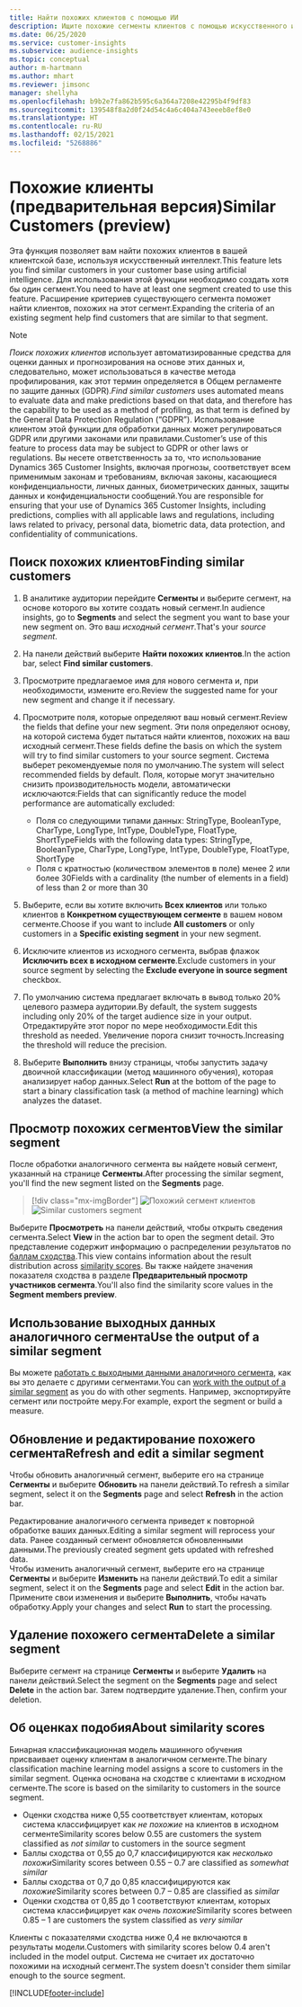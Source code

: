 ```yaml
---
title: Найти похожих клиентов с помощью ИИ
description: Ищите похожие сегменты клиентов с помощью искусственного интеллекта.
ms.date: 06/25/2020
ms.service: customer-insights
ms.subservice: audience-insights
ms.topic: conceptual
author: m-hartmann
ms.author: mhart
ms.reviewer: jimsonc
manager: shellyha
ms.openlocfilehash: b9b2e7fa862b595c6a364a7208e42295b4f9df83
ms.sourcegitcommit: 139548f8a2d0f24d54c4a6c404a743eeeb8ef8e0
ms.translationtype: HT
ms.contentlocale: ru-RU
ms.lasthandoff: 02/15/2021
ms.locfileid: "5268886"
---
```

# <a name="similar-customers-preview"></a><span data-ttu-id="7a245-103">Похожие клиенты (предварительная версия)</span><span class="sxs-lookup"><span data-stu-id="7a245-103">Similar Customers (preview)</span></span>

<span data-ttu-id="7a245-104">Эта функция позволяет вам найти похожих клиентов в вашей клиентской базе, используя искусственный интеллект.</span><span class="sxs-lookup"><span data-stu-id="7a245-104">This feature lets you find similar customers in your customer base using artificial intelligence.</span></span> <span data-ttu-id="7a245-105">Для использования этой функции необходимо создать хотя бы один сегмент.</span><span class="sxs-lookup"><span data-stu-id="7a245-105">You need to have at least one segment created to use this feature.</span></span> <span data-ttu-id="7a245-106">Расширение критериев существующего сегмента поможет найти клиентов, похожих на этот сегмент.</span><span class="sxs-lookup"><span data-stu-id="7a245-106">Expanding the criteria of an existing segment help find customers that are similar to that segment.</span></span>

> [!NOTE]
> <span data-ttu-id="7a245-107">*Поиск похожих клиентов* использует автоматизированные средства для оценки данных и прогнозирования на основе этих данных и, следовательно, может использоваться в качестве метода профилирования, как этот термин определяется в Общем регламенте по защите данных (GDPR).</span><span class="sxs-lookup"><span data-stu-id="7a245-107">*Find similar customers* uses automated means to evaluate data and make predictions based on that data, and therefore has the capability to be used as a method of profiling, as that term is defined by the General Data Protection Regulation (“GDPR”).</span></span> <span data-ttu-id="7a245-108">Использование клиентом этой функции для обработки данных может регулироваться GDPR или другими законами или правилами.</span><span class="sxs-lookup"><span data-stu-id="7a245-108">Customer’s use of this feature to process data may be subject to GDPR or other laws or regulations.</span></span> <span data-ttu-id="7a245-109">Вы несете ответственность за то, что использование Dynamics 365 Customer Insights, включая прогнозы, соответствует всем применимым законам и требованиям, включая законы, касающиеся конфиденциальности, личных данных, биометрических данных, защиты данных и конфиденциальности сообщений.</span><span class="sxs-lookup"><span data-stu-id="7a245-109">You are responsible for ensuring that your use of Dynamics 365 Customer Insights, including predictions, complies with all applicable laws and regulations, including laws related to privacy, personal data, biometric data, data protection, and confidentiality of communications.</span></span>

## <a name="finding-similar-customers"></a><span data-ttu-id="7a245-110">Поиск похожих клиентов</span><span class="sxs-lookup"><span data-stu-id="7a245-110">Finding similar customers</span></span>

1. <span data-ttu-id="7a245-111">В аналитике аудитории перейдите **Сегменты** и выберите сегмент, на основе которого вы хотите создать новый сегмент.</span><span class="sxs-lookup"><span data-stu-id="7a245-111">In audience insights, go to **Segments** and select the segment you want to base your new segment on.</span></span> <span data-ttu-id="7a245-112">Это ваш *исходный сегмент*.</span><span class="sxs-lookup"><span data-stu-id="7a245-112">That's your *source segment*.</span></span>

1. <span data-ttu-id="7a245-113">На панели действий выберите **Найти похожих клиентов**.</span><span class="sxs-lookup"><span data-stu-id="7a245-113">In the action bar, select **Find similar customers**.</span></span>

1. <span data-ttu-id="7a245-114">Просмотрите предлагаемое имя для нового сегмента и, при необходимости, измените его.</span><span class="sxs-lookup"><span data-stu-id="7a245-114">Review the suggested name for your new segment and change it if necessary.</span></span>

1. <span data-ttu-id="7a245-115">Просмотрите поля, которые определяют ваш новый сегмент.</span><span class="sxs-lookup"><span data-stu-id="7a245-115">Review the fields that define your new segment.</span></span> <span data-ttu-id="7a245-116">Эти поля определяют основу, на которой система будет пытаться найти клиентов, похожих на ваш исходный сегмент.</span><span class="sxs-lookup"><span data-stu-id="7a245-116">These fields define the basis on which the system will try to find similar customers to your source segment.</span></span> <span data-ttu-id="7a245-117">Система выберет рекомендуемые поля по умолчанию.</span><span class="sxs-lookup"><span data-stu-id="7a245-117">The system will select recommended fields by default.</span></span>
  <span data-ttu-id="7a245-118">Поля, которые могут значительно снизить производительность модели, автоматически исключаются:</span><span class="sxs-lookup"><span data-stu-id="7a245-118">Fields that can significantly reduce the model performance are automatically excluded:</span></span>
  
   - <span data-ttu-id="7a245-119">Поля со следующими типами данных: StringType, BooleanType, CharType, LongType, IntType, DoubleType, FloatType, ShortType</span><span class="sxs-lookup"><span data-stu-id="7a245-119">Fields with the following data types: StringType, BooleanType, CharType, LongType, IntType, DoubleType, FloatType, ShortType</span></span>
   - <span data-ttu-id="7a245-120">Поля с кратностью (количеством элементов в поле) менее 2 или более 30</span><span class="sxs-lookup"><span data-stu-id="7a245-120">Fields with a cardinality (the number of elements in a field) of less than 2 or more than 30</span></span>

1. <span data-ttu-id="7a245-121">Выберите, если вы хотите включить **Всех клиентов** или только клиентов в **Конкретном существующем сегменте** в вашем новом сегменте.</span><span class="sxs-lookup"><span data-stu-id="7a245-121">Choose if you want to include **All customers** or only customers in a **Specific existing segment** in your new segment.</span></span>

1. <span data-ttu-id="7a245-122">Исключите клиентов из исходного сегмента, выбрав флажок **Исключить всех в исходном сегменте**.</span><span class="sxs-lookup"><span data-stu-id="7a245-122">Exclude customers in your source segment by selecting the **Exclude everyone in source segment** checkbox.</span></span>

1. <span data-ttu-id="7a245-123">По умолчанию система предлагает включать в вывод только 20% целевого размера аудитории.</span><span class="sxs-lookup"><span data-stu-id="7a245-123">By default, the system suggests including only 20% of the target audience size in your output.</span></span> <span data-ttu-id="7a245-124">Отредактируйте этот порог по мере необходимости.</span><span class="sxs-lookup"><span data-stu-id="7a245-124">Edit this threshold as needed.</span></span> <span data-ttu-id="7a245-125">Увеличение порога снизит точность.</span><span class="sxs-lookup"><span data-stu-id="7a245-125">Increasing the threshold will reduce the precision.</span></span>

1. <span data-ttu-id="7a245-126">Выберите **Выполнить** внизу страницы, чтобы запустить задачу двоичной классификации (метод машинного обучения), которая анализирует набор данных.</span><span class="sxs-lookup"><span data-stu-id="7a245-126">Select **Run** at the bottom of the page to start a binary classification task (a method of machine learning) which analyzes the dataset.</span></span>

## <a name="view-the-similar-segment"></a><span data-ttu-id="7a245-127">Просмотр похожих сегментов</span><span class="sxs-lookup"><span data-stu-id="7a245-127">View the similar segment</span></span>

<span data-ttu-id="7a245-128">После обработки аналогичного сегмента вы найдете новый сегмент, указанный на странице **Сегменты**.</span><span class="sxs-lookup"><span data-stu-id="7a245-128">After processing the similar segment, you'll find the new segment listed on the **Segments** page.</span></span>

> [!div class="mx-imgBorder"]
> <span data-ttu-id="7a245-129">![Похожий сегмент клиентов](media/expanded-segment.png "Сегмент похожих клиентов")</span><span class="sxs-lookup"><span data-stu-id="7a245-129">![Similar customers segment](media/expanded-segment.png "Similar customers segment")</span></span>

<span data-ttu-id="7a245-130">Выберите **Просмотреть** на панели действий, чтобы открыть сведения сегмента.</span><span class="sxs-lookup"><span data-stu-id="7a245-130">Select **View** in the action bar to open the segment detail.</span></span> <span data-ttu-id="7a245-131">Это представление содержит информацию о распределении результатов по [баллам сходства](#about-similarity-scores).</span><span class="sxs-lookup"><span data-stu-id="7a245-131">This view contains information about the result distribution across [similarity scores](#about-similarity-scores).</span></span> <span data-ttu-id="7a245-132">Вы также найдете значения показателя сходства в разделе **Предварительный просмотр участников сегмента**.</span><span class="sxs-lookup"><span data-stu-id="7a245-132">You'll also find the similarity score values in the **Segment members preview**.</span></span>

## <a name="use-the-output-of-a-similar-segment"></a><span data-ttu-id="7a245-133">Использование выходных данных аналогичного сегмента</span><span class="sxs-lookup"><span data-stu-id="7a245-133">Use the output of a similar segment</span></span>

<span data-ttu-id="7a245-134">Вы можете [работать с выходными данными аналогичного сегмента](segments.md), как вы это делаете с другими сегментами.</span><span class="sxs-lookup"><span data-stu-id="7a245-134">You can [work with the output of a similar segment](segments.md) as you do with other segments.</span></span> <span data-ttu-id="7a245-135">Например, экспортируйте сегмент или постройте меру.</span><span class="sxs-lookup"><span data-stu-id="7a245-135">For example, export the segment or build a measure.</span></span>

## <a name="refresh-and-edit-a-similar-segment"></a><span data-ttu-id="7a245-136">Обновление и редактирование похожего сегмента</span><span class="sxs-lookup"><span data-stu-id="7a245-136">Refresh and edit a similar segment</span></span>

<span data-ttu-id="7a245-137">Чтобы обновить аналогичный сегмент, выберите его на странице **Сегменты** и выберите **Обновить** на панели действий.</span><span class="sxs-lookup"><span data-stu-id="7a245-137">To refresh a similar segment, select it on the **Segments** page and select **Refresh** in the action bar.</span></span>

<span data-ttu-id="7a245-138">Редактирование аналогичного сегмента приведет к повторной обработке ваших данных.</span><span class="sxs-lookup"><span data-stu-id="7a245-138">Editing a similar segment will reprocess your data.</span></span> <span data-ttu-id="7a245-139">Ранее созданный сегмент обновляется обновленными данными.</span><span class="sxs-lookup"><span data-stu-id="7a245-139">The previously created segment gets updated with refreshed data.</span></span>    
<span data-ttu-id="7a245-140">Чтобы изменить аналогичный сегмент, выберите его на странице **Сегменты** и выберите **Изменить** на панели действий.</span><span class="sxs-lookup"><span data-stu-id="7a245-140">To edit a similar segment, select it on the **Segments** page and select **Edit** in the action bar.</span></span> <span data-ttu-id="7a245-141">Примените свои изменения и выберите **Выполнить**, чтобы начать обработку.</span><span class="sxs-lookup"><span data-stu-id="7a245-141">Apply your changes and select **Run** to start the processing.</span></span>

## <a name="delete-a-similar-segment"></a><span data-ttu-id="7a245-142">Удаление похожего сегмента</span><span class="sxs-lookup"><span data-stu-id="7a245-142">Delete a similar segment</span></span>

<span data-ttu-id="7a245-143">Выберите сегмент на странице **Сегменты** и выберите **Удалить** на панели действий.</span><span class="sxs-lookup"><span data-stu-id="7a245-143">Select the segment on the **Segments** page and select **Delete** in the action bar.</span></span> <span data-ttu-id="7a245-144">Затем подтвердите удаление.</span><span class="sxs-lookup"><span data-stu-id="7a245-144">Then, confirm your deletion.</span></span>

## <a name="about-similarity-scores"></a><span data-ttu-id="7a245-145">Об оценках подобия</span><span class="sxs-lookup"><span data-stu-id="7a245-145">About similarity scores</span></span>

<span data-ttu-id="7a245-146">Бинарная классификационная модель машинного обучения присваивает оценку клиентам в аналогичном сегменте.</span><span class="sxs-lookup"><span data-stu-id="7a245-146">The binary classification machine learning model assigns a score to customers in the similar segment.</span></span> <span data-ttu-id="7a245-147">Оценка основана на сходстве с клиентами в исходном сегменте.</span><span class="sxs-lookup"><span data-stu-id="7a245-147">The score is based on the similarity to customers in the source segment.</span></span>

- <span data-ttu-id="7a245-148">Оценки сходства ниже 0,55 соответствует клиентам, которых система классифицирует как *не похожие* на клиентов в исходном сегменте</span><span class="sxs-lookup"><span data-stu-id="7a245-148">Similarity scores below 0.55 are customers the system classified as *not similar* to customers in the source segment</span></span>
- <span data-ttu-id="7a245-149">Баллы сходства от 0,55 до 0,7 классифицируются как *несколько похожи*</span><span class="sxs-lookup"><span data-stu-id="7a245-149">Similarity scores between 0.55 – 0.7 are classified as *somewhat similar*</span></span>
- <span data-ttu-id="7a245-150">Баллы сходства от 0,7 до 0,85 классифицируются как *похожие*</span><span class="sxs-lookup"><span data-stu-id="7a245-150">Similarity scores between 0.7 – 0.85 are classified as *similar*</span></span>
- <span data-ttu-id="7a245-151">Оценки сходства от 0,85 до 1 соответствуют клиентам, которых система классифицирует как *очень похожие*</span><span class="sxs-lookup"><span data-stu-id="7a245-151">Similarity scores between 0.85 – 1 are customers the system classified as *very similar*</span></span>

<span data-ttu-id="7a245-152">Клиенты с показателями сходства ниже 0,4 не включаются в результаты модели.</span><span class="sxs-lookup"><span data-stu-id="7a245-152">Customers with similarity scores below 0.4 aren't included in the model output.</span></span> <span data-ttu-id="7a245-153">Система не считает их достаточно похожими на исходный сегмент.</span><span class="sxs-lookup"><span data-stu-id="7a245-153">The system doesn't consider them similar enough to the source segment.</span></span>


[!INCLUDE[footer-include](../includes/footer-banner.md)]